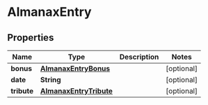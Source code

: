 

# AlmanaxEntry


## Properties

| Name | Type | Description | Notes |
|------------ | ------------- | ------------- | -------------|
|**bonus** | [**AlmanaxEntryBonus**](AlmanaxEntryBonus.md) |  |  [optional] |
|**date** | **String** |  |  [optional] |
|**tribute** | [**AlmanaxEntryTribute**](AlmanaxEntryTribute.md) |  |  [optional] |



